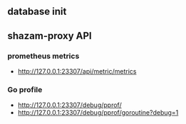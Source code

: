 ## database init


## shazam-proxy API

### prometheus metrics
* http://127.0.0.1:23307/api/metric/metrics

### Go profile
* http://127.0.0.1:23307/debug/pprof/
* http://127.0.0.1:23307/debug/pprof/goroutine?debug=1



